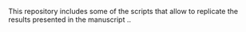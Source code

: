 This repository includes some of the scripts that allow to replicate the results presented in the manuscript ..
